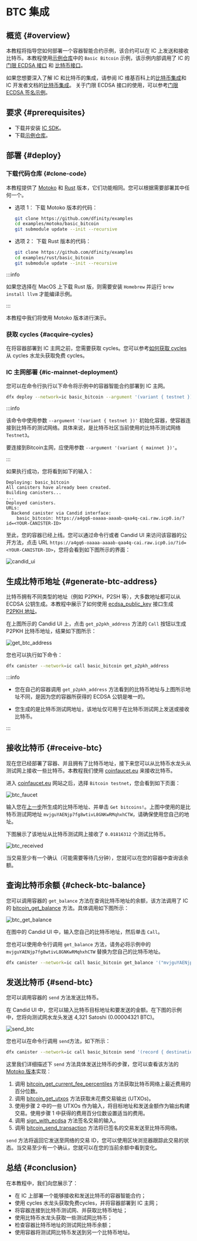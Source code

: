 # BTC 集成

## 概览 {#overview}

本教程将指导您如何部署一个容器智能合约示例，该合约可以在 IC 上发送和接收比特币。本教程使用[示例仓库](https://github.com/dfinity/examples)中的 `Basic Bitcoin` 示例，该示例内部调用了 IC 的 [门限 ECDSA 接口](https://internetcomputer.org/docs/current/references/ic-interface-spec/#ic-ecdsa_public_key) 和 [比特币接口](https://internetcomputer.org/docs/current/references/ic-interface-spec/#ic-bitcoin-api)。

如果您想要深入了解 IC 和比特币的集成，请参阅 IC 维基百科上的[比特币集成](https://wiki.internetcomputer.org/wiki/Bitcoin_Integration)和 IC 开发者文档的[比特币集成](https://internetcomputer.org/docs/current/developer-docs/integrations/bitcoin/)。 关于门限 ECDSA 接口的使用，可以参考[门限 ECDSA 签名示例](http://localhost:3000/docs/getting-started/code-examples/threshold-ecdsa/)。

## 要求 {#prerequisites}

- 下载并安装 [IC SDK](https://ic123.xyz/docs/getting-started/install-dfx/)。  
- 下载[示例仓库](https://github.com/dfinity/examples)。 

## 部署 {#deploy}

### 下载代码仓库 {#clone-code}

本教程提供了 [Motoko](https://github.com/dfinity/examples/tree/master/motoko/basic_bitcoin) 和 [Rust](https://github.com/dfinity/examples/tree/master/rust/basic_bitcoin) 版本，它们功能相同。您可以根据需要部署其中任何一个。

- 选项 1： 下载 Motoko 版本的代码：

   ```bash
   git clone https://github.com/dfinity/examples
   cd examples/motoko/basic_bitcoin
   git submodule update --init --recursive
   ```

- 选项 2： 下载 Rust 版本的代码：

   ```bash
   git clone https://github.com/dfinity/examples
   cd examples/rust/basic_bitcoin
   git submodule update --init --recursive
   ```

:::info

如果您选择在 MacOS 上下载 Rust 版，则需要安装 `Homebrew` 并运行 `brew install llvm` 才能编译示例。

:::

本教程中我们将使用 Motoko 版本进行演示。

### 获取 cycles {#acquire-cycles}

在将容器部署到 IC 主网之前，您需要获取 cycles。您可以参考[如何获取 cycles](https://ic123.xyz/docs/getting-started/get-cycles/) 从 cycles 水龙头获取免费 cycles。

### IC 主网部署 {#ic-mainnet-deployment}

您可以在命令行执行以下命令将示例中的容器智能合约部署到 IC 主网。

```bash
dfx deploy --network=ic basic_bitcoin --argument '(variant { testnet })'
```

:::info

该命令中使用参数 `--argument '(variant { testnet })'` 初始化容器，使容器连接到比特币的测试网络。具体来说，是比特币社区当前使用的比特币测试网络 `Testnet3`。

要连接到Bitcoin主网，应使用参数 `--argument '(variant { mainnet })'`。

:::

如果执行成功，您将看到如下的输入：

```
Deploying: basic_bitcoin
All canisters have already been created.
Building canisters...
...
Deployed canisters.
URLs:
  Backend canister via Candid interface:
    basic_bitcoin: https://a4gq6-oaaaa-aaaab-qaa4q-cai.raw.icp0.io/?id=<YOUR-CANISTER-ID>
```

至此，您的容器已经上线。您可以通过命令行或者 Candid UI 来访问该容器的公开方法，点击 URL `https://a4gq6-oaaaa-aaaab-qaa4q-cai.raw.icp0.io/?id=<YOUR-CANISTER-ID>`，您将会看到如下图所示的界面：

![candid_ui](./img/candid-ui.png)

## 生成比特币地址 {#generate-btc-address}

比特币拥有不同类型的地址（例如 P2PKH，P2SH 等），大多数地址都可以从 ECDSA 公钥生成。本教程中展示了如何使用 [ecdsa_public_key](https://internetcomputer.org/docs/current/references/ic-interface-spec/#ic-ecdsa_public_key) 接口生成 [P2PKH 地址](https://en.bitcoin.it/wiki/Transaction#Pay-to-PubkeyHash)。

在上图所示的 Candid UI 上，点击 `get_p2pkh_address` 方法的 `Call` 按钮以生成 P2PKH 比特币地址，结果如下图所示：

![get_btc_address](./img/get-btc-address.png)

您也可以执行如下命令：

```bash
dfx canister --network=ic call basic_bitcoin get_p2pkh_address
```

:::info

- 您在自己的容器调用 `get_p2pkh_address` 方法看到的比特币地址与上图所示地址不同，是因为您的容器所获得的 ECDSA 公钥是唯一的。

- 您生成的是比特币测试网地址，该地址仅可用于在比特币测试网上发送或接收比特币。

:::

## 接收比特币 {#receive-btc}

现在您已经部署了容器、并且拥有了比特币地址，接下来您可以从比特币水龙头从测试网上接收一些比特币。本教程我们使用 [coinfaucet.eu](https://coinfaucet.eu/) 来接收比特币。

进入 [coinfaucet.eu](https://coinfaucet.eu/) 网站之后，选择 `Bitcoin testnet`，您会看到如下页面：

![btc_faucet](./img/btc-faucet.png)

输入您在[上一步](#generate-btc-address)所生成的比特币地址、并单击 `Get bitcoins!`。上图中使用的是比特币测试网地址 `mvjguYAENjp7fg8wtivL8GNKwRMqhxhCTW`，请确保使用您自己的地址。

下图展示了该地址从比特币测试网上接收了 `0.01816312` 个测试比特币。

![btc_received](./img/btc-received.png)

当交易至少有一个确认（可能需要等待几分钟），您就可以在您的容器中查询该余额。

## 查询比特币余额 {#check-btc-balance}

您可以调用容器的 `get_balance` 方法在查询比特币地址的余额，该方法调用了 IC 的 [bitcoin_get_balance](https://internetcomputer.org/docs/current/references/ic-interface-spec/#ic-bitcoin_get_balance) 方法。具体调用如下图所示：

![btc_get_balance](./img/get-btc-balance.png)

在图中的 Candid UI 中，输入您自己的比特币地址，然后单击 `Call`。

您也可以使用命令行调用 `get_balance` 方法，请务必将示例中的 `mvjguYAENjp7fg8wtivL8GNKwRMqhxhCTW` 替换为您自己的比特币地址。

```bash
dfx canister --network=ic call basic_bitcoin get_balance '("mvjguYAENjp7fg8wtivL8GNKwRMqhxhCTW")'
```

## 发送比特币 {#send-btc}

您可以调用容器的 `send` 方法发送比特币。

在 Candid UI 中，您可以输入比特币目标地址和要发送的金额。在下图的示例中，您将向测试网水龙头发送 4,321 Satoshi (0.00004321 BTC)。

![send_btc](./img/send-btc.png)

您也可以在命令行调用 `send`方法，如下所示：

```bash
dfx canister --network=ic call basic_bitcoin send '(record { destination_address = "mv4rnyY3Su5gjcDNzbMLKBQkBicCtHUtFB"; amount_in_satoshi = 4321; })'
```

这里我们详细描述下 `send` 方法具体发送比特币的步骤，您可以查看该方法的 [Motoko 版本](https://github.com/dfinity/examples/blob/master/motoko/basic_bitcoin/src/basic_bitcoin/src/BitcoinWallet.mo#L60)实现：

1. 调用 [bitcoin_get_current_fee_percentiles](https://internetcomputer.org/docs/current/references/ic-interface-spec/#ic-bitcoin_get_current_fee_percentiles) 方法获取比特币网络上最近费用的百分位数。
2. 调用 [bitcoin_get_utxos](https://internetcomputer.org/docs/current/references/ic-interface-spec/#ic-bitcoin_get_utxos) 方法获取未花费交易输出 (UTXOs)。
3. 使用步骤 2 中的一些 UTXOs 作为输入，将目标地址和发送金额作为输出构建交易。使用步骤 1 中获得的费用百分位数设置适当的费用。
4. 调用 [sign_with_ecdsa](https://internetcomputer.org/docs/current/references/ic-interface-spec/#ic-sign_with_ecdsa) 方法签名交易的输入。
5. 调用 [bitcoin_send_transaction](https://internetcomputer.org/docs/current/references/ic-interface-spec/#ic-bitcoin_send_transaction) 方法将已签名的交易发送至比特币网络。 

`send` 方法将返回它发送至网络的交易 ID，您可以使用区块浏览器跟踪此交易的状态。当交易至少有一个确认，您就可以在您的当前余额中看到变化。

## 总结 {#conclusion}

在本教程中，我们向您展示了：
- 在 IC 上部署一个能够接收和发送比特币的容器智能合约；
- 使用 cycles 水龙头获取免费cycles，并将容器部署到 IC 主网；
- 将容器连接到比特币测试网、并获取比特币地址；
- 使用比特币水龙头获取一些测试网比特币； 
- 检查容器比特币地址的测试网比特币余额；
- 使用容器将测试网比特币发送到另一个比特币地址。
